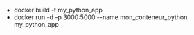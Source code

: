 - docker build -t my_python_app .
- docker run -d -p 3000:5000 --name mon_conteneur_python my_python_app
